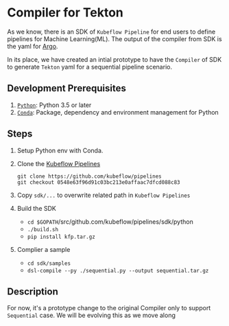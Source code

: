 # Compiler for Tekton

As we know, there is an SDK of `Kubeflow Pipeline` for end users to define pipelines for Machine Learning(ML). The output of the compiler from SDK is the yaml for [Argo](https://github.com/argoproj/argo).

In its place, we have created an intial prototype to have the `Compiler` of SDK to generate `Tekton` yaml for a sequential pipeline scenario. 

## Development Prerequisites
1. [`Python`](https://www.python.org/downloads/): Python 3.5 or later  
2. [`Conda`](https://docs.conda.io/en/latest/): Package, dependency and environment management for Python


## Steps

1. Setup Python env with Conda.

2. Clone the [Kubeflow Pipelines](https://github.com/kubeflow/pipelines)  

    `git clone https://github.com/kubeflow/pipelines`  
    `git checkout 0548e63f96d91c03bc213e0affaac7dfcd088c83`  

3. Copy `sdk/...` to overwrite related path in `Kubeflow Pipelines`

4. Build the SDK

    - `cd $GOPATH`/src/github.com/kubeflow/pipelines/sdk/python  
    - `./build.sh`  
    - `pip install kfp.tar.gz`  

5. Complier a sample

    - `cd sdk/samples`  
    - `dsl-compile --py ./sequential.py --output sequential.tar.gz`


## Description

For now, it's a prototype change to the original Compiler only  to support `Sequential` case. We will be evolving this as we move along






